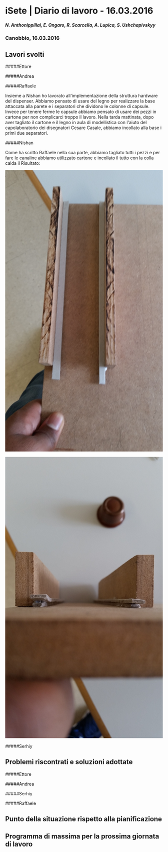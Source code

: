 

# iSete | Diario di lavoro - 16.03.2016
##### N. Anthonippillai, E. Ongaro, R. Scarcella, A. Lupica, S. Ushchapivskyy
### Canobbio, 16.03.2016

## Lavori svolti
#####Ettore

#####Andrea

#####Raffaele

Insieme a Nishan ho lavorato all'implementazione della struttura hardware del
dispenser.
Abbiamo pensato di usare del legno per realizzare la base attaccata alla
parete e i separatori che dividono le colonne di capsule.
Invece per tenere ferme le capsule abbiamo pensato di usare dei pezzi in
cartone per non complicarci troppo il lavoro.
Nella tarda mattinata, dopo aver tagliato il cartone e il legno in aula
di modellistica con l'aiuto del capolaboratorio dei disegnatori Cesare
Casale, abbiamo incollato alla base i primi due separatori.

#####Nishan

Come ha scritto Raffaele nella sua parte, abbiamo tagliato tutti i pezzi e per fare le canaline
abbiamo utilizzato cartone e incollato il tutto con la colla calda
il Risultato:

![Risultato](../img/struttura_fisica1.png)

![Risultato](../img/struttura_fisica2.png)

#####Serhiy


##  Problemi riscontrati e soluzioni adottate
#####Ettore

#####Andrea

#####Serhiy

#####Raffaele

##  Punto della situazione rispetto alla pianificazione


## Programma di massima per la prossima giornata di lavoro
